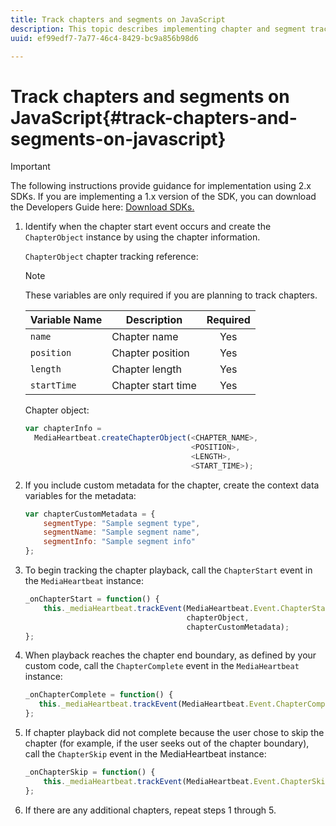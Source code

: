 ```yaml
---
title: Track chapters and segments on JavaScript
description: This topic describes implementing chapter and segment tracking using the Media SDK in browser apps (JS).
uuid: ef99edf7-7a77-46c4-8429-bc9a856b98d6

---
```


# Track chapters and segments on JavaScript{#track-chapters-and-segments-on-javascript}

>[!IMPORTANT]
>
>The following instructions provide guidance for implementation using 2.x SDKs. If you are implementing a 1.x version of the SDK, you can download the Developers Guide here: [Download SDKs.](/help/sdk-implement/download-sdks.md)

1. Identify when the chapter start event occurs and create the `ChapterObject` instance by using the chapter information.

    `ChapterObject` chapter tracking reference:  
 
    >[!NOTE]
    >
    >These variables are only required if you are planning to track chapters.
 
    | Variable Name | Description | Required |
    | --- | --- | :---: |
    | `name` | Chapter name | Yes |
    | `position` | Chapter position | Yes |
    | `length` | Chapter length | Yes |
    | `startTime` | Chapter start time | Yes |
 
    Chapter object: 
 
    ```js
    var chapterInfo =  
      MediaHeartbeat.createChapterObject(<CHAPTER_NAME>,  
                                         <POSITION>,  
                                         <LENGTH>,  
                                         <START_TIME>);
    ```

1. If you include custom metadata for the chapter, create the context data variables for the metadata: 

    ```js
    var chapterCustomMetadata = { 
        segmentType: "Sample segment type",  
        segmentName: "Sample segment name",  
        segmentInfo: "Sample segment info" 
    };
    ```

1. To begin tracking the chapter playback, call the `ChapterStart` event in the `MediaHeartbeat` instance: 

    ```js
    _onChapterStart = function() { 
        this._mediaHeartbeat.trackEvent(MediaHeartbeat.Event.ChapterStart,  
                                        chapterObject,  
                                        chapterCustomMetadata); 
    };
    ```

1. When playback reaches the chapter end boundary, as defined by your custom code, call the `ChapterComplete` event in the `MediaHeartbeat` instance: 

    ```js
    _onChapterComplete = function() { 
       this._mediaHeartbeat.trackEvent(MediaHeartbeat.Event.ChapterComplete); 
    };
    ```

1. If chapter playback did not complete because the user chose to skip the chapter (for example, if the user seeks out of the chapter boundary), call the `ChapterSkip` event in the MediaHeartbeat instance: 

    ```js
    _onChapterSkip = function() { 
        this._mediaHeartbeat.trackEvent(MediaHeartbeat.Event.ChapterSkip); 
    };
    ```

1. If there are any additional chapters, repeat steps 1 through 5.

